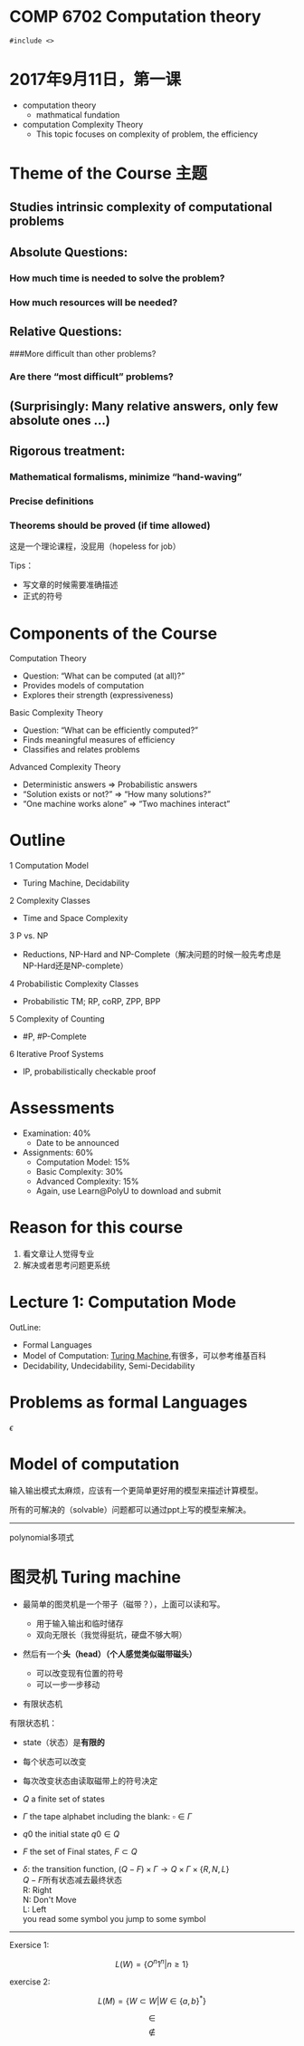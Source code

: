 # COMP 6702 Computation theory

```
#include <>

```

# 2017年9月11日，第一课

* computation theory
    * mathmatical fundation
* computation Complexity Theory
    * This topic focuses on complexity of problem, the efficiency


# Theme of the Course 主题

## Studies **intrinsic complexity** of computational problems

## Absolute Questions:

### How much time is needed to solve the problem?

### How much resources will be needed?

## Relative Questions:

###More difficult than other problems?

### Are there “most difficult” problems?

## (Surprisingly: Many **relative** answers, only few **absolute** ones ...)

## **Rigorous** treatment:

### Mathematical formalisms, minimize “hand-waving”


### Precise definitions

### Theorems should be proved (if time allowed)


这是一个理论课程，没屁用（hopeless for job）

Tips：
* 写文章的时候需要准确描述
* 正式的符号

# Components of the Course
Computation Theory
* Question: “What can be computed (at all)?”
* Provides models of computation
* Explores their strength (expressiveness)

Basic Complexity Theory
* Question: “What can be efficiently computed?”
* Finds meaningful measures of efficiency
* Classifies and relates problems

Advanced Complexity Theory
* Deterministic answers ⇒ Probabilistic answers
* “Solution exists or not?” ⇒ “How many solutions?”
* “One machine works alone” ⇒ “Two machines interact”

# Outline
1 Computation Model
* Turing Machine, Decidability

2 Complexity Classes
* Time and Space Complexity

3 P vs. NP
* Reductions, NP-Hard and NP-Complete（解决问题的时候一般先考虑是NP-Hard还是NP-complete）

4 Probabilistic Complexity Classes
* Probabilistic TM; RP, coRP, ZPP, BPP

5 Complexity of Counting
* #P, #P-Complete

6 Iterative Proof Systems
* IP, probabilistically checkable proof

# Assessments
* Examination: 40%
    * Date to be announced
* Assignments: 60%
    * Computation Model: 15%
    * Basic Complexity: 30%
    * Advanced Complexity: 15%
    * Again, use Learn@PolyU to download and submit

# Reason for this course

1. 看文章让人觉得专业
1. 解决或者思考问题更系统


# Lecture 1: Computation Mode

OutLine:

* Formal Languages
* Model of Computation: [Turing Machine](https://zh.wikipedia.org/wiki/%E5%9B%BE%E7%81%B5%E6%9C%BA),有很多，可以参考维基百科
* Decidability, Undecidability, Semi-Decidability


# Problems as formal Languages


$\epsilon$


# Model of computation

输入输出模式太麻烦，应该有一个更简单更好用的模型来描述计算模型。

所有的可解决的（solvable）问题都可以通过ppt上写的模型来解决。

----------
polynomial多项式


# 图灵机 Turing machine

* 最简单的图灵机是一个带子（磁带？），上面可以读和写。
    * 用于输入输出和临时储存
    * 双向无限长（我觉得挺坑，硬盘不够大啊）

* 然后有一个**头（head）（个人感觉类似磁带磁头）**
    * 可以改变现有位置的符号
    * 可以一步一步移动
* 有限状态机


有限状态机：
* state（状态）是**有限的**
* 每个状态可以改变
* 每次改变状态由读取磁带上的符号决定


* $Q$ a finite set of states
* $\Gamma$ the tape alphabet including the blank: $\square \in \Gamma$
* $q0$ the initial state $q0 \in Q$
* $F$ the set of Final states, $F \subset Q$
* $\delta$: the transition function, $(Q-F) \times \Gamma \to Q \times \Gamma \times \{R,N,L\}$<br>
$Q-F$所有状态减去最终状态<br>
R: Right<br>
N: Don't Move<br>
L: Left<br>
you read some symbol you jump to some symbol


---------------------


Exersice 1:


$$L(W)=\{O^n1^n|n\ge1\}$$

exercise 2:

$$L(M)=\{W\subset W|W\in\{a,b\}^*\}$$




$$\in$$
$$\not\in$$